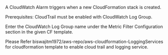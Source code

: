 A CloudWatch Alarm triggers when a new CloudFormation stack is created.

Prerequisites: CloudTrail must be enabled with CloudWatch Log Group. 

Enter the CloudWatch Log Group name under the Metric Filter Configuration section in the given CF template.

Please Refer biswajitm1972/aws-repo/aws-cloudformation-LoggingServices for cloudformation template to enable cloud trail and logging service. 